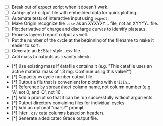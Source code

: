 - [ ] Break out of expect script when it doesn't work.
- [ ] Add `gnuplot` output file with embedded data for quick plotting.
- [ ] Automate tests of interactive input using `expect`.
- [ ] Make Origin recognize the `.csv` as an XYXYXY... file, not an XYYYY.. file.
- [ ] Plot derivative of charge and discharge curves to identify plateaus.
- [ ] Process layered report output as well.
- [ ] Put the number of the cycle at the beginning of the filename to make it easier to sort.
- [ ] Generate an EZStat-style `.csv` file.
- [ ] Add mass to outputs as a sanity check.
- [*] Use existing mass if datafile contains it (e.g. "This datafile uses an active material mass of 1.3 mg. Continue using this value?")
- [*] Capacity vs cycle number output file.
- [*] Output a file that is convenient for plotting with `Origin`_.
- [*] Reference by spreadsheet column name, not column number (e.g. 'A', not 0, and 'Q', not 16).
- [*] Add a prompt so that it can be run successfully without arguments.
- [*] Output directory containing files for individual cycles.
- [*] Add an optional "mass?" prompt.
- [*] Infer `.csv` data columns based on headers.
- [*] Generate a dedicated Grace output file.
